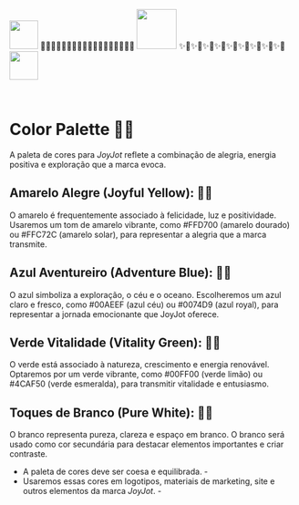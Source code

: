 <img src="https://github.com/jmtannus/JoyJot_365-dias-de-felicidade/assets/61756665/c007af2c-b879-43ca-a515-59b1bac33edc" width="50" height="50" /> 🌈✨🌈✨🌈✨🌈✨🌈✨🌈✨🌈✨🌈✨🌈✨ <img src="https://github.com/jmtannus/JoyJot_365-dias-de-felicidade/assets/61756665/c007af2c-b879-43ca-a515-59b1bac33edc" width="70" height="70" /> ✨🌈✨🌈✨🌈✨🌈✨🌈✨🌈✨🌈✨🌈✨🌈 <img src="https://github.com/jmtannus/JoyJot_365-dias-de-felicidade/assets/61756665/c007af2c-b879-43ca-a515-59b1bac33edc" width="50" height="50" /> 

<br>

# Color Palette 🌈✨
A paleta de cores para *JoyJot* reflete a combinação de alegria, energia positiva e exploração que a marca evoca. 

## Amarelo Alegre (Joyful Yellow): 🌈✨
O amarelo é frequentemente associado à felicidade, luz e positividade.
Usaremos um tom de amarelo vibrante, como #FFD700 (amarelo dourado) ou #FFC72C (amarelo solar), para representar a alegria que a marca transmite.

## Azul Aventureiro (Adventure Blue): 🌈✨
O azul simboliza a exploração, o céu e o oceano.
Escolheremos um azul claro e fresco, como #00AEEF (azul céu) ou #0074D9 (azul royal), para representar a jornada emocionante que JoyJot oferece.

## Verde Vitalidade (Vitality Green): 🌈✨
O verde está associado à natureza, crescimento e energia renovável.
Optaremos por um verde vibrante, como #00FF00 (verde limão) ou #4CAF50 (verde esmeralda), para transmitir vitalidade e entusiasmo.

## Toques de Branco (Pure White): 🌈✨
O branco representa pureza, clareza e espaço em branco.
O branco será usado como cor secundária para destacar elementos importantes e criar contraste.

- A paleta de cores deve ser coesa e equilibrada. -
- Usaremos essas cores em logotipos, materiais de marketing, site e outros elementos da marca *JoyJot*. -
